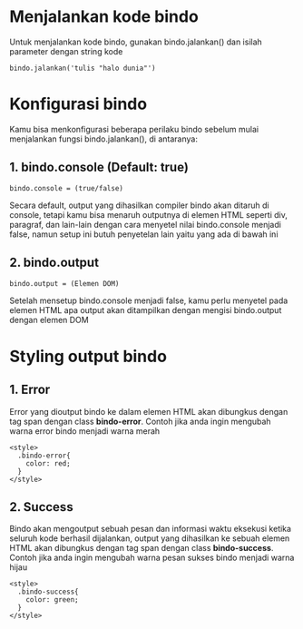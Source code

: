 # Menjalankan kode bindo
Untuk menjalankan kode bindo, gunakan bindo.jalankan() dan isilah parameter dengan string kode
```
bindo.jalankan('tulis "halo dunia"')
```

# Konfigurasi bindo
Kamu bisa menkonfigurasi beberapa perilaku bindo sebelum mulai menjalankan fungsi bindo.jalankan(), di antaranya:
## 1. bindo.console (Default: true)
  ```
  bindo.console = (true/false)
  ```
  Secara default, output yang dihasilkan compiler bindo akan ditaruh di console, tetapi kamu bisa menaruh outputnya di elemen HTML seperti div, paragraf, dan lain-lain dengan cara menyetel nilai bindo.console menjadi false, namun setup ini butuh penyetelan lain yaitu yang ada di bawah ini
## 2. bindo.output
  ```
  bindo.output = (Elemen DOM)
  ```
  Setelah mensetup bindo.console menjadi false, kamu perlu menyetel pada elemen HTML apa output akan ditampilkan dengan mengisi bindo.output dengan elemen DOM

# Styling output bindo
  ## 1. Error
  Error yang dioutput bindo ke dalam elemen HTML akan dibungkus dengan tag span dengan class **bindo-error**. Contoh jika anda ingin mengubah warna error bindo menjadi warna merah
  ```
  <style>
    .bindo-error{
      color: red;
    }
  </style>
  ```
  ## 2. Success
   Bindo akan mengoutput sebuah pesan dan informasi waktu eksekusi ketika seluruh kode berhasil dijalankan, output yang dihasilkan ke sebuah elemen HTML akan dibungkus dengan tag span dengan class **bindo-success**. Contoh jika anda ingin mengubah warna pesan sukses bindo menjadi warna hijau
  ```
  <style>
    .bindo-success{
      color: green;
    }
  </style>
  ```
